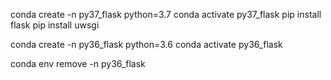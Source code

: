 
conda create -n py37_flask python=3.7
conda activate py37_flask
pip install flask
pip install uwsgi


conda create -n py36_flask python=3.6
conda activate py36_flask

conda env remove -n py36_flask


